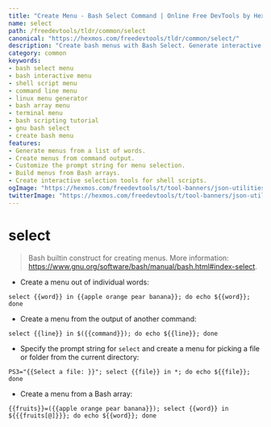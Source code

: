 ```yaml
---
title: "Create Menu - Bash Select Command | Online Free DevTools by Hexmos"
name: select
path: /freedevtools/tldr/common/select
canonical: "https://hexmos.com/freedevtools/tldr/common/select/"
description: "Create bash menus with Bash Select. Generate interactive command line menus from lists and arrays. Free online tool, no registration required."
category: common
keywords:
- bash select menu
- bash interactive menu
- shell script menu
- command line menu
- linux menu generator
- bash array menu
- terminal menu
- bash scripting tutorial
- gnu bash select
- create bash menu
features:
- Generate menus from a list of words.
- Create menus from command output.
- Customize the prompt string for menu selection.
- Build menus from Bash arrays.
- Create interactive selection tools for shell scripts.
ogImage: "https://hexmos.com/freedevtools/t/tool-banners/json-utilities-banner.png"
twitterImage: "https://hexmos.com/freedevtools/t/tool-banners/json-utilities-banner.png"
---
```


# select

> Bash builtin construct for creating menus.
> More information: <https://www.gnu.org/software/bash/manual/bash.html#index-select>.

- Create a menu out of individual words:

`select {{word}} in {{apple orange pear banana}}; do echo ${{word}}; done`

- Create a menu from the output of another command:

`select {{line}} in $({{command}}); do echo ${{line}}; done`

- Specify the prompt string for `select` and create a menu for picking a file or folder from the current directory:

`PS3="{{Select a file: }}"; select {{file}} in *; do echo ${{file}}; done`

- Create a menu from a Bash array:

`{{fruits}}=({{apple orange pear banana}}); select {{word}} in ${{{fruits[@]}}}; do echo ${{word}}; done`
